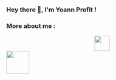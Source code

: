 ### Hey there 👋, I'm Yoann Profit !

### More about me :


<div id="header" align="center">
  <kbd> 
  <img src="https://media.giphy.com/media/jdPMeyv9rn0hZHh8n9/giphy.gif" width="40" />
  </kbd>
</div>

<div id="header" align="left">
  <kbd> 
  <img src="https://media.giphy.com/media/vLlpbDafjgHystuJ0a/giphy.gif" width="60" />
  </kbd>
</div>

<!--
**YoannProfit/YoannProfit** is a ✨ _special_ ✨ repository because its `README.md` (this file) appears on your GitHub profile.

Here are some ideas to get you started:

- 🔭 I’m currently working on ...
- 🌱 I’m currently learning ...
- 👯 I’m looking to collaborate on ...
- 🤔 I’m looking for help with ...
- 💬 Ask me about ...
- 📫 How to reach me: ...
- 😄 Pronouns: ...
- ⚡ Fun fact: ...
-->
